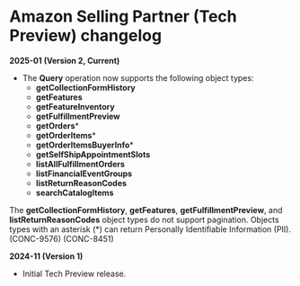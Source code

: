 # Amazon Selling Partner (Tech Preview) changelog 

<head>
  <meta name="guidename" content="Integration"/>
  <meta name="context" content="GUID-1dadaa38-159d-468a-92e5-6b23ae994032"/>
</head>

**2025-01 (Version 2, Current)**

- The **Query** operation now supports the following object types:
  * **getCollectionFormHistory** 
  * **getFeatures** 
  * **getFeatureInventory**
  * **getFulfillmentPreview** 
  * **getOrders***
  * **getOrderltems***
  * **getOrderltemsBuyerInfo***
  * **getSelfShipAppointmentSlots**
  * **listAllFulfillmentOrders**
  * **listFinancialEventGroups**
  * **listReturnReasonCodes**
  * **searchCatalogItems**

The **getCollectionFormHistory**, **getFeatures**, **getFulfillmentPreview**, and **listReturnReasonCodes** object types do not support pagination. Objects types with an asterisk (*) can return Personally Identifiable Information (PII). (CONC-9576) (CONC-8451)

**2024-11 (Version 1)**
 - Initial Tech Preview release.